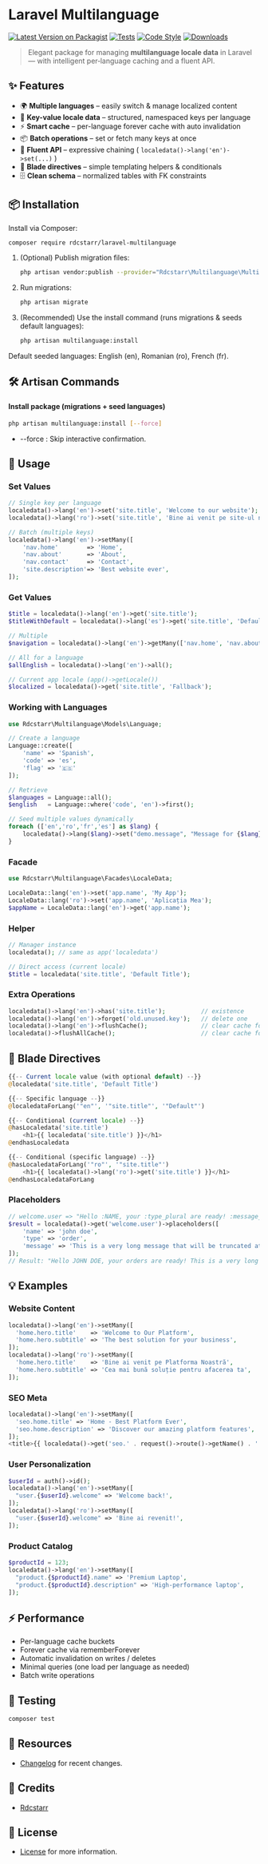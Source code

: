 # Laravel Multilanguage

[![Latest Version on Packagist](https://img.shields.io/packagist/v/rdcstarr/laravel-multilanguage.svg?style=flat-square)](https://packagist.org/packages/rdcstarr/laravel-multilanguage)
[![Tests](https://img.shields.io/github/actions/workflow/status/rdcstarr/laravel-multilanguage/run-tests.yml?branch=main&label=tests&style=flat-square)](https://github.com/rdcstarr/laravel-multilanguage/actions)
[![Code Style](https://img.shields.io/github/actions/workflow/status/rdcstarr/laravel-multilanguage/fix-php-code-style-issues.yml?branch=main&label=code%20style&style=flat-square)](https://github.com/rdcstarr/laravel-multilanguage/actions)
[![Downloads](https://img.shields.io/packagist/dt/rdcstarr/laravel-multilanguage.svg?style=flat-square)](https://packagist.org/packages/rdcstarr/laravel-multilanguage)

> Elegant package for managing **multilanguage locale data** in Laravel — with intelligent per‑language caching and a fluent API.

## ✨ Features

- 🌍 **Multiple languages** – easily switch & manage localized content
- 🔑 **Key-value locale data** – structured, namespaced keys per language
- ⚡ **Smart cache** – per-language forever cache with auto invalidation
- 📦 **Batch operations** – set or fetch many keys at once
- 🔄 **Fluent API** – expressive chaining ( `localedata()->lang('en')->set(...)` )
- 🧩 **Blade directives** – simple templating helpers & conditionals
- 🗄️ **Clean schema** – normalized tables with FK constraints

## 📦 Installation

Install via Composer:
```bash
composer require rdcstarr/laravel-multilanguage
```

1. (Optional) Publish migration files:
   ```bash
   php artisan vendor:publish --provider="Rdcstarr\Multilanguage\MultilanguageServiceProvider"
   ```
2. Run migrations:
   ```bash
   php artisan migrate
   ```
3. (Recommended) Use the install command (runs migrations & seeds default languages):
   ```bash
   php artisan multilanguage:install
   ```

Default seeded languages: English (en), Romanian (ro), French (fr).

## 🛠️ Artisan Commands

#### Install package (migrations + seed languages)
```bash
php artisan multilanguage:install [--force]
```
- --force : Skip interactive confirmation.

## 🔑 Usage

### Set Values
```php
// Single key per language
localedata()->lang('en')->set('site.title', 'Welcome to our website');
localedata()->lang('ro')->set('site.title', 'Bine ai venit pe site-ul nostru');

// Batch (multiple keys)
localedata()->lang('en')->setMany([
    'nav.home'        => 'Home',
    'nav.about'       => 'About',
    'nav.contact'     => 'Contact',
    'site.description'=> 'Best website ever',
]);
```

### Get Values
```php
$title = localedata()->lang('en')->get('site.title');
$titleWithDefault = localedata()->lang('es')->get('site.title', 'Default Title');

// Multiple
$navigation = localedata()->lang('en')->getMany(['nav.home', 'nav.about', 'nav.contact']);

// All for a language
$allEnglish = localedata()->lang('en')->all();

// Current app locale (app()->getLocale())
$localized = localedata()->get('site.title', 'Fallback');
```

### Working with Languages
```php
use Rdcstarr\Multilanguage\Models\Language;

// Create a language
Language::create([
    'name' => 'Spanish',
    'code' => 'es',
    'flag' => '🇪🇸'
]);

// Retrieve
$languages = Language::all();
$english   = Language::where('code', 'en')->first();

// Seed multiple values dynamically
foreach (['en','ro','fr','es'] as $lang) {
    localedata()->lang($lang)->set("demo.message", "Message for {$lang}");
}
```

### Facade
```php
use Rdcstarr\Multilanguage\Facades\LocaleData;

LocaleData::lang('en')->set('app.name', 'My App');
LocaleData::lang('ro')->set('app.name', 'Aplicația Mea');
$appName = LocaleData::lang('en')->get('app.name');
```

### Helper
```php
// Manager instance
localedata(); // same as app('localedata')

// Direct access (current locale)
$title = localedata('site.title', 'Default Title');
```

### Extra Operations
```php
localedata()->lang('en')->has('site.title');          // existence
localedata()->lang('en')->forget('old.unused.key');   // delete one
localedata()->lang('en')->flushCache();               // clear cache for one language
localedata()->flushAllCache();                        // clear cache for all languages
```

## 🎨 Blade Directives
```php
{{-- Current locale value (with optional default) --}}
@localedata('site.title', 'Default Title')

{{-- Specific language --}}
@localedataForLang('"en"', '"site.title"', '"Default"')

{{-- Conditional (current locale) --}}
@hasLocaledata('site.title')
    <h1>{{ localedata('site.title') }}</h1>
@endhasLocaledata

{{-- Conditional (specific language) --}}
@hasLocaledataForLang('"ro"', '"site.title"')
    <h1>{{ localedata()->lang('ro')->get('site.title') }}</h1>
@endhasLocaledataForLang
```

### Placeholders

```php
// welcome.user => "Hello :NAME, your :type_plural are ready! :message_limit";
$result = localedata()->get('welcome.user')->placeholders([
    'name' => 'john doe',
    'type' => 'order',
    'message' => 'This is a very long message that will be truncated at 50 characters automatically',
]);
// Result: "Hello JOHN DOE, your orders are ready! This is a very long message that will be truncat..."
```

## 💡 Examples

### Website Content
```php
localedata()->lang('en')->setMany([
  'home.hero.title'    => 'Welcome to Our Platform',
  'home.hero.subtitle' => 'The best solution for your business',
]);
localedata()->lang('ro')->setMany([
  'home.hero.title'    => 'Bine ai venit pe Platforma Noastră',
  'home.hero.subtitle' => 'Cea mai bună soluție pentru afacerea ta',
]);
```

### SEO Meta
```php
localedata()->lang('en')->setMany([
  'seo.home.title' => 'Home - Best Platform Ever',
  'seo.home.description' => 'Discover our amazing platform features',
]);
<title>{{ localedata()->get('seo.' . request()->route()->getName() . '.title', 'Default') }}</title>
```

### User Personalization
```php
$userId = auth()->id();
localedata()->lang('en')->setMany([
  "user.{$userId}.welcome" => 'Welcome back!',
]);
localedata()->lang('ro')->setMany([
  "user.{$userId}.welcome" => 'Bine ai revenit!',
]);
```

### Product Catalog
```php
$productId = 123;
localedata()->lang('en')->setMany([
  "product.{$productId}.name" => 'Premium Laptop',
  "product.{$productId}.description" => 'High-performance laptop',
]);
```

## ⚡ Performance
- Per-language cache buckets
- Forever cache via rememberForever
- Automatic invalidation on writes / deletes
- Minimal queries (one load per language as needed)
- Batch write operations

## 🧪 Testing
```bash
composer test
```

## 📖 Resources
- [Changelog](CHANGELOG.md) for recent changes.

## 👥 Credits
- [Rdcstarr](https://github.com/rdcstarr)

## 📜 License
- [License](LICENSE.md) for more information.

